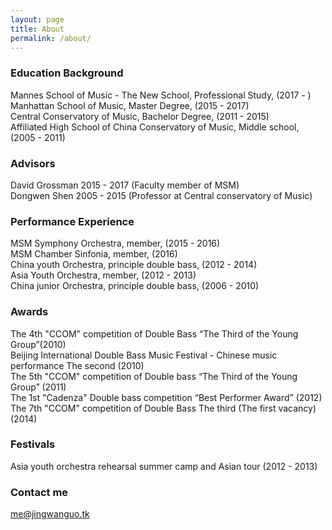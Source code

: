 ```yaml
---
layout: page
title: About
permalink: /about/
---
```


### Education Background
Mannes School of Music - The New School, Professional Study, (2017 - )
Manhattan School of Music, Master Degree, (2015 - 2017)  
Central Conservatory of Music, Bachelor Degree, (2011 - 2015)  
Affiliated High School of China Conservatory of Music, Middle school, (2005 - 2011)  
 
### Advisors
David Grossman 2015 - 2017 (Faculty member of MSM)  
Dongwen Shen 2005 - 2015 (Professor at Central conservatory of Music)  
 
### Performance Experience
MSM Symphony Orchestra, member, (2015 - 2016)  
MSM Chamber Sinfonia, member, (2016)  
China youth Orchestra, principle double bass, (2012 - 2014)  
Asia Youth Orchestra, member, (2012 - 2013)  
China junior Orchestra, principle double bass, (2006 - 2010)
 
### Awards
The 4th "CCOM" competition of Double Bass “The Third of the Young Group”(2010)  
Beijing International Double Bass Music Festival - Chinese music performance The
second (2010)  
The 5th "CCOM" competition of Double bass “The Third of the Young Group”
(2011)  
The 1st "Cadenza" Double bass competition “Best Performer Award” (2012)  
The 7th "CCOM" competition of Double Bass The third (The first vacancy) (2014)
 
### Festivals
Asia youth orchestra rehearsal summer camp and Asian tour (2012 - 2013)

### Contact me

[	me@jingwanguo.tk](mailto:me@jingwanguo.tk)
